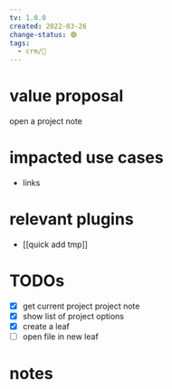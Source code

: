 ```yaml
---
tv: 1.0.0
created: 2022-03-26
change-status: 🟢
tags:
  - crm/🌱
---
```

 
# value proposal
open a project note


# impacted use cases
- links

# relevant plugins
- [[quick add tmp]]

# TODOs
- [x] get current project project note
- [x] show list of project options
- [x] create a leaf
- [ ] open file in new leaf
# notes













